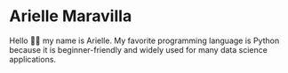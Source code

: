 # Arielle Maravilla

Hello 👋🏼 my name is Arielle. My favorite programming language is Python because it is beginner-friendly and widely used for many data science applications.
